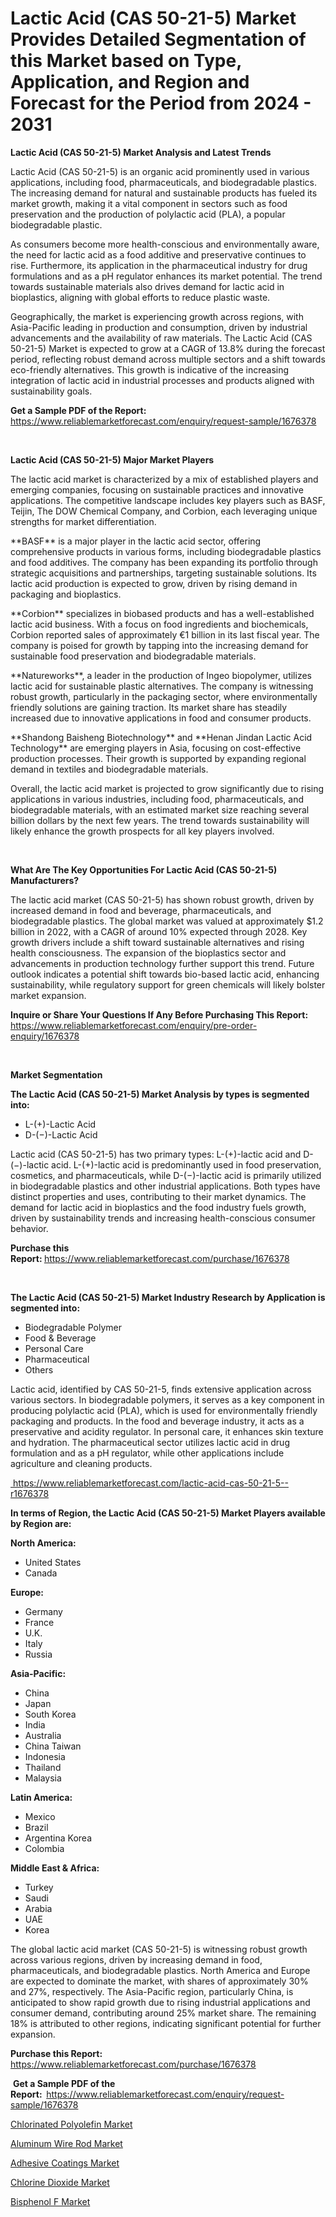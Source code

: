 <p><h1>Lactic Acid (CAS 50-21-5) Market Provides Detailed Segmentation of this Market based on Type, Application, and Region and Forecast for the Period from 2024 - 2031</h1></p><p><strong>Lactic Acid (CAS 50-21-5) Market Analysis and Latest Trends</strong></p>
<p><p>Lactic Acid (CAS 50-21-5) is an organic acid prominently used in various applications, including food, pharmaceuticals, and biodegradable plastics. The increasing demand for natural and sustainable products has fueled its market growth, making it a vital component in sectors such as food preservation and the production of polylactic acid (PLA), a popular biodegradable plastic. </p><p>As consumers become more health-conscious and environmentally aware, the need for lactic acid as a food additive and preservative continues to rise. Furthermore, its application in the pharmaceutical industry for drug formulations and as a pH regulator enhances its market potential. The trend towards sustainable materials also drives demand for lactic acid in bioplastics, aligning with global efforts to reduce plastic waste.</p><p>Geographically, the market is experiencing growth across regions, with Asia-Pacific leading in production and consumption, driven by industrial advancements and the availability of raw materials. The Lactic Acid (CAS 50-21-5) Market is expected to grow at a CAGR of 13.8% during the forecast period, reflecting robust demand across multiple sectors and a shift towards eco-friendly alternatives. This growth is indicative of the increasing integration of lactic acid in industrial processes and products aligned with sustainability goals.</p></p>
<p><strong>Get a Sample PDF of the Report:&nbsp;</strong> <a href="https://www.reliablemarketforecast.com/enquiry/request-sample/1676378?utm_campaign=1169&utm_medium=2&utm_source=Github&utm_content=ia&utm_term=10122024&utm_id=lactic-acid-cas-50-21-5">https://www.reliablemarketforecast.com/enquiry/request-sample/1676378</a></p>
<p>&nbsp;</p>
<p><strong>Lactic Acid (CAS 50-21-5) Major Market Players</strong></p>
<p><p>The lactic acid market is characterized by a mix of established players and emerging companies, focusing on sustainable practices and innovative applications. The competitive landscape includes key players such as BASF, Teijin, The DOW Chemical Company, and Corbion, each leveraging unique strengths for market differentiation.</p><p>**BASF** is a major player in the lactic acid sector, offering comprehensive products in various forms, including biodegradable plastics and food additives. The company has been expanding its portfolio through strategic acquisitions and partnerships, targeting sustainable solutions. Its lactic acid production is expected to grow, driven by rising demand in packaging and bioplastics.</p><p>**Corbion** specializes in biobased products and has a well-established lactic acid business. With a focus on food ingredients and biochemicals, Corbion reported sales of approximately €1 billion in its last fiscal year. The company is poised for growth by tapping into the increasing demand for sustainable food preservation and biodegradable materials.</p><p>**Natureworks**, a leader in the production of Ingeo biopolymer, utilizes lactic acid for sustainable plastic alternatives. The company is witnessing robust growth, particularly in the packaging sector, where environmentally friendly solutions are gaining traction. Its market share has steadily increased due to innovative applications in food and consumer products.</p><p>**Shandong Baisheng Biotechnology** and **Henan Jindan Lactic Acid Technology** are emerging players in Asia, focusing on cost-effective production processes. Their growth is supported by expanding regional demand in textiles and biodegradable materials.</p><p>Overall, the lactic acid market is projected to grow significantly due to rising applications in various industries, including food, pharmaceuticals, and biodegradable materials, with an estimated market size reaching several billion dollars by the next few years. The trend towards sustainability will likely enhance the growth prospects for all key players involved.</p></p>
<p>&nbsp;</p>
<p><strong>What Are The Key Opportunities For Lactic Acid (CAS 50-21-5) Manufacturers?</strong></p>
<p><p>The lactic acid market (CAS 50-21-5) has shown robust growth, driven by increased demand in food and beverage, pharmaceuticals, and biodegradable plastics. The global market was valued at approximately $1.2 billion in 2022, with a CAGR of around 10% expected through 2028. Key growth drivers include a shift toward sustainable alternatives and rising health consciousness. The expansion of the bioplastics sector and advancements in production technology further support this trend. Future outlook indicates a potential shift towards bio-based lactic acid, enhancing sustainability, while regulatory support for green chemicals will likely bolster market expansion.</p></p>
<p><strong>Inquire or Share Your Questions If Any Before Purchasing This Report:</strong> <a href="https://www.reliablemarketforecast.com/enquiry/pre-order-enquiry/1676378?utm_campaign=1169&utm_medium=2&utm_source=Github&utm_content=ia&utm_term=10122024&utm_id=lactic-acid-cas-50-21-5">https://www.reliablemarketforecast.com/enquiry/pre-order-enquiry/1676378</a></p>
<p>&nbsp;</p>
<p><strong>Market Segmentation</strong></p>
<p><strong>The Lactic Acid (CAS 50-21-5) Market Analysis by types is segmented into:</strong></p>
<p><ul><li>L-(+)-Lactic Acid</li><li>D-(−)-Lactic Acid</li></ul></p>
<p><p>Lactic acid (CAS 50-21-5) has two primary types: L-(+)-lactic acid and D-(−)-lactic acid. L-(+)-lactic acid is predominantly used in food preservation, cosmetics, and pharmaceuticals, while D-(−)-lactic acid is primarily utilized in biodegradable plastics and other industrial applications. Both types have distinct properties and uses, contributing to their market dynamics. The demand for lactic acid in bioplastics and the food industry fuels growth, driven by sustainability trends and increasing health-conscious consumer behavior.</p></p>
<p><strong>Purchase this Report:&nbsp;</strong><a href="https://www.reliablemarketforecast.com/purchase/1676378?utm_campaign=1169&utm_medium=2&utm_source=Github&utm_content=ia&utm_term=10122024&utm_id=lactic-acid-cas-50-21-5">https://www.reliablemarketforecast.com/purchase/1676378</a></p>
<p>&nbsp;</p>
<p><strong>The Lactic Acid (CAS 50-21-5) Market Industry Research by Application is segmented into:</strong></p>
<p><ul><li>Biodegradable Polymer</li><li>Food & Beverage</li><li>Personal Care</li><li>Pharmaceutical</li><li>Others</li></ul></p>
<p><p>Lactic acid, identified by CAS 50-21-5, finds extensive application across various sectors. In biodegradable polymers, it serves as a key component in producing polylactic acid (PLA), which is used for environmentally friendly packaging and products. In the food and beverage industry, it acts as a preservative and acidity regulator. In personal care, it enhances skin texture and hydration. The pharmaceutical sector utilizes lactic acid in drug formulation and as a pH regulator, while other applications include agriculture and cleaning products.</p></p>
<p><a href="https://www.reliablemarketforecast.com/lactic-acid-cas-50-21-5--r1676378?utm_campaign=1169&utm_medium=2&utm_source=Github&utm_content=ia&utm_term=10122024&utm_id=lactic-acid-cas-50-21-5">&nbsp;https://www.reliablemarketforecast.com/lactic-acid-cas-50-21-5--r1676378</a></p>
<p><strong>In terms of Region, the Lactic Acid (CAS 50-21-5) Market Players available by Region are:</strong></p>
<p>
    <p> <strong> North America: </strong>
        <ul>
            <li>United States</li>
            <li>Canada</li>
        </ul>
        </p> 
    <p> <strong> Europe: </strong>
        <ul>
            <li>Germany</li>
            <li>France</li>
            <li>U.K.</li>
            <li>Italy</li>
            <li>Russia</li>
        </ul>
        </p> 
    <p> <strong> Asia-Pacific: </strong>
        <ul>
            <li>China</li>
            <li>Japan</li>
            <li>South Korea</li>
            <li>India</li>
            <li>Australia</li>
            <li>China Taiwan</li>
            <li>Indonesia</li>
            <li>Thailand</li>
            <li>Malaysia</li>
        </ul>
        </p> 
    <p> <strong> Latin America: </strong>
        <ul>
            <li>Mexico</li>
            <li>Brazil</li>
            <li>Argentina Korea</li>
            <li>Colombia</li>
        </ul>
        </p> 
    <p> <strong> Middle East & Africa: </strong>
        <ul>
            <li>Turkey</li>
            <li>Saudi</li>
            <li>Arabia</li>
            <li>UAE</li>
            <li>Korea</li>
        </ul>
    </p>
    </p>
<p><p>The global lactic acid market (CAS 50-21-5) is witnessing robust growth across various regions, driven by increasing demand in food, pharmaceuticals, and biodegradable plastics. North America and Europe are expected to dominate the market, with shares of approximately 30% and 27%, respectively. The Asia-Pacific region, particularly China, is anticipated to show rapid growth due to rising industrial applications and consumer demand, contributing around 25% market share. The remaining 18% is attributed to other regions, indicating significant potential for further expansion.</p></p>
<p><strong>Purchase this Report: </strong><a href="https://www.reliablemarketforecast.com/purchase/1676378?utm_campaign=1169&utm_medium=2&utm_source=Github&utm_content=ia&utm_term=10122024&utm_id=lactic-acid-cas-50-21-5">https://www.reliablemarketforecast.com/purchase/1676378</a></p>
<p>&nbsp;<strong>Get a Sample PDF of the Report:&nbsp;&nbsp;</strong><a href="https://www.reliablemarketforecast.com/enquiry/request-sample/1676378?utm_campaign=1169&utm_medium=2&utm_source=Github&utm_content=ia&utm_term=10122024&utm_id=lactic-acid-cas-50-21-5">https://www.reliablemarketforecast.com/enquiry/request-sample/1676378</a></p>
<p><strong></strong></p>
<p><p><a href="https://www.linkedin.com/pulse/c-hannibex-sqmmf?utm_campaign=1169&utm_medium=2&utm_source=Github&utm_content=ia&utm_term=10122024&utm_id=lactic-acid-cas-50-21-5">Chlorinated Polyolefin Market</a></p><p><a href="https://www.linkedin.com/pulse/how-new-trends-shaping-aluminum-wire-rod-market-63-cagr-xflte?utm_campaign=1169&utm_medium=2&utm_source=Github&utm_content=ia&utm_term=10122024&utm_id=lactic-acid-cas-50-21-5">Aluminum Wire Rod Market</a></p><p><a href="https://www.linkedin.com/pulse/thorough-examinati-insightronics-rah0f?utm_campaign=1169&utm_medium=2&utm_source=Github&utm_content=ia&utm_term=10122024&utm_id=lactic-acid-cas-50-21-5">Adhesive Coatings Market</a></p><p><a href="https://www.linkedin.com/pulse/c-hannibex-sqmmf?utm_campaign=1169&utm_medium=2&utm_source=Github&utm_content=ia&utm_term=10122024&utm_id=lactic-acid-cas-50-21-5">Chlorine Dioxide Market</a></p><p><a href="https://www.linkedin.com/pulse/c-hannibex-sqmmf?utm_campaign=1169&utm_medium=2&utm_source=Github&utm_content=ia&utm_term=10122024&utm_id=lactic-acid-cas-50-21-5">Bisphenol F Market</a></p></p>